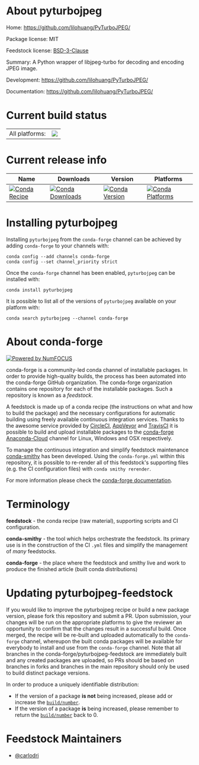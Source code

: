 About pyturbojpeg
=================

Home: https://github.com/lilohuang/PyTurboJPEG/

Package license: MIT

Feedstock license: [BSD-3-Clause](https://github.com/conda-forge/pyturbojpeg-feedstock/blob/master/LICENSE.txt)

Summary: A Python wrapper of libjpeg-turbo for decoding and encoding JPEG image.

Development: https://github.com/lilohuang/PyTurboJPEG/

Documentation: https://github.com/lilohuang/PyTurboJPEG/

Current build status
====================


<table><tr><td>All platforms:</td>
    <td>
      <a href="https://dev.azure.com/conda-forge/feedstock-builds/_build/latest?definitionId=10657&branchName=master">
        <img src="https://dev.azure.com/conda-forge/feedstock-builds/_apis/build/status/pyturbojpeg-feedstock?branchName=master">
      </a>
    </td>
  </tr>
</table>

Current release info
====================

| Name | Downloads | Version | Platforms |
| --- | --- | --- | --- |
| [![Conda Recipe](https://img.shields.io/badge/recipe-pyturbojpeg-green.svg)](https://anaconda.org/conda-forge/pyturbojpeg) | [![Conda Downloads](https://img.shields.io/conda/dn/conda-forge/pyturbojpeg.svg)](https://anaconda.org/conda-forge/pyturbojpeg) | [![Conda Version](https://img.shields.io/conda/vn/conda-forge/pyturbojpeg.svg)](https://anaconda.org/conda-forge/pyturbojpeg) | [![Conda Platforms](https://img.shields.io/conda/pn/conda-forge/pyturbojpeg.svg)](https://anaconda.org/conda-forge/pyturbojpeg) |

Installing pyturbojpeg
======================

Installing `pyturbojpeg` from the `conda-forge` channel can be achieved by adding `conda-forge` to your channels with:

```
conda config --add channels conda-forge
conda config --set channel_priority strict
```

Once the `conda-forge` channel has been enabled, `pyturbojpeg` can be installed with:

```
conda install pyturbojpeg
```

It is possible to list all of the versions of `pyturbojpeg` available on your platform with:

```
conda search pyturbojpeg --channel conda-forge
```


About conda-forge
=================

[![Powered by
NumFOCUS](https://img.shields.io/badge/powered%20by-NumFOCUS-orange.svg?style=flat&colorA=E1523D&colorB=007D8A)](https://numfocus.org)

conda-forge is a community-led conda channel of installable packages.
In order to provide high-quality builds, the process has been automated into the
conda-forge GitHub organization. The conda-forge organization contains one repository
for each of the installable packages. Such a repository is known as a *feedstock*.

A feedstock is made up of a conda recipe (the instructions on what and how to build
the package) and the necessary configurations for automatic building using freely
available continuous integration services. Thanks to the awesome service provided by
[CircleCI](https://circleci.com/), [AppVeyor](https://www.appveyor.com/)
and [TravisCI](https://travis-ci.com/) it is possible to build and upload installable
packages to the [conda-forge](https://anaconda.org/conda-forge)
[Anaconda-Cloud](https://anaconda.org/) channel for Linux, Windows and OSX respectively.

To manage the continuous integration and simplify feedstock maintenance
[conda-smithy](https://github.com/conda-forge/conda-smithy) has been developed.
Using the ``conda-forge.yml`` within this repository, it is possible to re-render all of
this feedstock's supporting files (e.g. the CI configuration files) with ``conda smithy rerender``.

For more information please check the [conda-forge documentation](https://conda-forge.org/docs/).

Terminology
===========

**feedstock** - the conda recipe (raw material), supporting scripts and CI configuration.

**conda-smithy** - the tool which helps orchestrate the feedstock.
                   Its primary use is in the construction of the CI ``.yml`` files
                   and simplify the management of *many* feedstocks.

**conda-forge** - the place where the feedstock and smithy live and work to
                  produce the finished article (built conda distributions)


Updating pyturbojpeg-feedstock
==============================

If you would like to improve the pyturbojpeg recipe or build a new
package version, please fork this repository and submit a PR. Upon submission,
your changes will be run on the appropriate platforms to give the reviewer an
opportunity to confirm that the changes result in a successful build. Once
merged, the recipe will be re-built and uploaded automatically to the
`conda-forge` channel, whereupon the built conda packages will be available for
everybody to install and use from the `conda-forge` channel.
Note that all branches in the conda-forge/pyturbojpeg-feedstock are
immediately built and any created packages are uploaded, so PRs should be based
on branches in forks and branches in the main repository should only be used to
build distinct package versions.

In order to produce a uniquely identifiable distribution:
 * If the version of a package **is not** being increased, please add or increase
   the [``build/number``](https://docs.conda.io/projects/conda-build/en/latest/resources/define-metadata.html#build-number-and-string).
 * If the version of a package **is** being increased, please remember to return
   the [``build/number``](https://docs.conda.io/projects/conda-build/en/latest/resources/define-metadata.html#build-number-and-string)
   back to 0.

Feedstock Maintainers
=====================

* [@carlodri](https://github.com/carlodri/)

